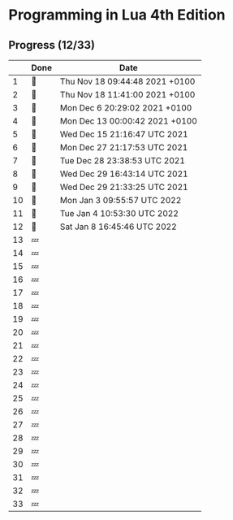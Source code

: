 # Programming in Lua 4th Edition

## Progress (12/33)

|     | Done    | Date                           |
| --- | ------- | ----                           |
| 1   | :bell:  | Thu Nov 18 09:44:48 2021 +0100 |
| 2   | :bell:  | Thu Nov 18 11:41:00 2021 +0100 |
| 3   | :bell:  | Mon Dec 6 20:29:02 2021 +0100  |
| 4   | :bell:  | Mon Dec 13 00:00:42 2021 +0100 |
| 5   | :bell:  | Wed Dec 15 21:16:47 UTC 2021   |
| 6   | :bell:  | Mon Dec 27 21:17:53 UTC 2021   |
| 7   | :bell:  | Tue Dec 28 23:38:53 UTC 2021   |
| 8   | :bell:  | Wed Dec 29 16:43:14 UTC 2021   |
| 9   | :bell:  | Wed Dec 29 21:33:25 UTC 2021   |
| 10  | :bell:  | Mon Jan  3 09:55:57 UTC 2022   |
| 11  | :bell:  | Tue Jan  4 10:53:30 UTC 2022   |
| 12  | :bell:  | Sat Jan  8 16:45:46 UTC 2022   |
| 13  | :zzz:   |                                |
| 14  | :zzz:   |                                |
| 15  | :zzz:   |                                |
| 16  | :zzz:   |                                |
| 17  | :zzz:   |                                |
| 18  | :zzz:   |                                |
| 19  | :zzz:   |                                |
| 20  | :zzz:   |                                |
| 21  | :zzz:   |                                |
| 22  | :zzz:   |                                |
| 23  | :zzz:   |                                |
| 24  | :zzz:   |                                |
| 25  | :zzz:   |                                |
| 26  | :zzz:   |                                |
| 27  | :zzz:   |                                |
| 28  | :zzz:   |                                |
| 29  | :zzz:   |                                |
| 30  | :zzz:   |                                |
| 31  | :zzz:   |                                |
| 32  | :zzz:   |                                |
| 33  | :zzz:   |                                |

